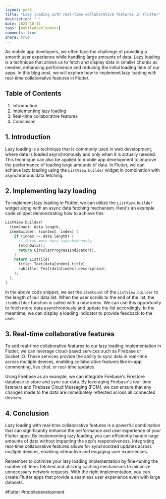 ```yaml
---
layout: post
title: "Lazy loading with real-time collaborative features in Flutter"
description: " "
date: 2023-10-11
tags: [mobiledevelopment]
comments: true
share: true
---
```


As mobile app developers, we often face the challenge of providing a smooth user experience while handling large amounts of data. Lazy loading is a technique that allows us to fetch and display data in smaller chunks as needed, enhancing performance and reducing the initial loading time of our apps. In this blog post, we will explore how to implement lazy loading with real-time collaborative features in Flutter.

## Table of Contents
1. Introduction
2. Implementing lazy loading
3. Real-time collaborative features
4. Conclusion

## 1. Introduction

Lazy loading is a technique that is commonly used in web development, where data is loaded asynchronously and only when it is actually needed. This technique can also be applied to mobile app development to improve the performance of loading large amounts of data. In Flutter, we can achieve lazy loading using the `ListView.builder` widget in combination with asynchronous data fetching.

## 2. Implementing lazy loading

To implement lazy loading in Flutter, we can utilize the `ListView.builder` widget along with an async data fetching mechanism. Here's an example code snippet demonstrating how to achieve this:

```dart
ListView.builder(
  itemCount: data.length,
  itemBuilder: (context, index) {
    if (index >= data.length) {
      // Fetch more data asynchronously
      fetchData();
      return CircularProgressIndicator();
    }
    return ListTile(
      title: Text(data[index].title),
      subtitle: Text(data[index].description),
    );
  },
)
```

In the above code snippet, we set the `itemCount` of the `ListView.builder` to the length of our data list. When the user scrolls to the end of the list, the `itemBuilder` function is called with a new index. We can use this opportunity to fetch more data asynchronously and update the list accordingly. In the meantime, we can display a loading indicator to provide feedback to the user.

## 3. Real-time collaborative features

To add real-time collaborative features to our lazy loading implementation in Flutter, we can leverage cloud-based services such as Firebase or Socket.IO. These services provide the ability to sync data in real-time across multiple devices, enabling collaborative features like in-app commenting, live chat, or real-time updates.

Using Firebase as an example, we can integrate Firebase's Firestore database to store and sync our data. By leveraging Firebase's real-time listeners and Firebase Cloud Messaging (FCM), we can ensure that any changes made to the data are immediately reflected across all connected devices.

## 4. Conclusion

Lazy loading with real-time collaborative features is a powerful combination that can significantly enhance the performance and user experience of your Flutter apps. By implementing lazy loading, you can efficiently handle large amounts of data without impacting the app's responsiveness. Integrating real-time collaborative features allows for synchronized updates across multiple devices, enabling interactive and engaging user experiences.

Remember to optimize your lazy loading implementation by fine-tuning the number of items fetched and utilizing caching mechanisms to minimize unnecessary network requests. With the right implementation, you can create Flutter apps that provide a seamless user experience even with large datasets.

#flutter #mobiledevelopment